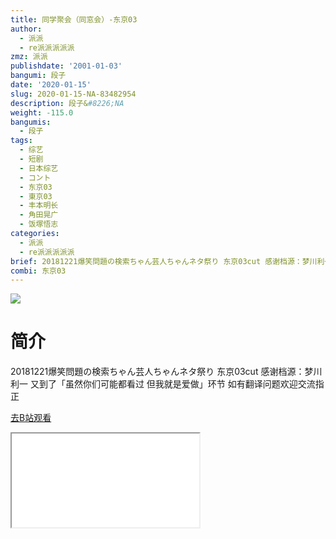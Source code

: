 ```yaml
---
title: 同学聚会（同窓会）-东京03
author:
  - 派派
  - re派派派派派
zmz: 派派
publishdate: '2001-01-03'
bangumi: 段子
date: '2020-01-15'
slug: 2020-01-15-NA-83482954
description: 段子&#8226;NA
weight: -115.0
bangumis:
  - 段子
tags:
  - 综艺
  - 短剧
  - 日本综艺
  - コント
  - 东京03
  - 東京03
  - 丰本明长
  - 角田晃广
  - 饭塚悟志
categories:
  - 派派
  - re派派派派派
brief: 20181221爆笑問題の検索ちゃん芸人ちゃんネタ祭り 东京03cut 感谢档源：梦川利一 又到了「虽然你们可能都看过 但我就是爱做」环节 如有翻译问题欢迎交流指正
combi: 东京03
---
```

![](https://raw.githubusercontent.com/tcgriffith/owaraisite/master/static/tmpimg/5e21200b3fe947d93881cd7f00ddaf28ddd4f8c5.jpg.480.jpg)
# 简介  
20181221爆笑問題の検索ちゃん芸人ちゃんネタ祭り 东京03cut
感谢档源：梦川利一
又到了「虽然你们可能都看过 但我就是爱做」环节
如有翻译问题欢迎交流指正  

[去B站观看](https://www.bilibili.com/video/av83482954/)
<div class ="resp-container"><iframe class="testiframe" src="//player.bilibili.com/player.html?aid=83482954"", scrolling="no", allowfullscreen="true" > </iframe></div> 
